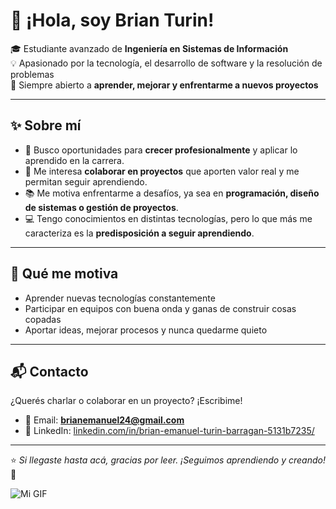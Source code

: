# 👋 ¡Hola, soy Brian Turin!

🎓 Estudiante avanzado de **Ingeniería en Sistemas de Información**  
💡 Apasionado por la tecnología, el desarrollo de software y la resolución de problemas  
🚀 Siempre abierto a **aprender, mejorar y enfrentarme a nuevos proyectos**  

---

## ✨ Sobre mí
- 🔭 Busco oportunidades para **crecer profesionalmente** y aplicar lo aprendido en la carrera.  
- 🤝 Me interesa **colaborar en proyectos** que aporten valor real y me permitan seguir aprendiendo.  
- 📚 Me motiva enfrentarme a desafíos, ya sea en **programación, diseño de sistemas o gestión de proyectos**.  
- 💻 Tengo conocimientos en distintas tecnologías, pero lo que más me caracteriza es la **predisposición a seguir aprendiendo**.  

---

## 🚀 Qué me motiva
- Aprender nuevas tecnologías constantemente  
- Participar en equipos con buena onda y ganas de construir cosas copadas  
- Aportar ideas, mejorar procesos y nunca quedarme quieto  

---

## 📬 Contacto
¿Querés charlar o colaborar en un proyecto? ¡Escribime!  

- 📧 Email: **brianemanuel24@gmail.com**  
- 💼 LinkedIn: [linkedin.com/in/brian-emanuel-turin-barragan-5131b7235/](https://www.linkedin.com/in/brian-emanuel-turin-barragan-5131b7235/)  

---

⭐️ *Si llegaste hasta acá, gracias por leer. ¡Seguimos aprendiendo y creando!* 🚀

![Mi GIF](https://media1.giphy.com/media/v1.Y2lkPTc5MGI3NjExZ3h3cnh0OTUwa2JnaDdiMnp3ajViZmN4bmV6c2VubGZ5eXZsbmt2eSZlcD12MV9pbnRlcm5hbF9naWZfYnlfaWQmY3Q9Zw/WzR8zb0PN6bUmfz4DW/giphy.gif)
